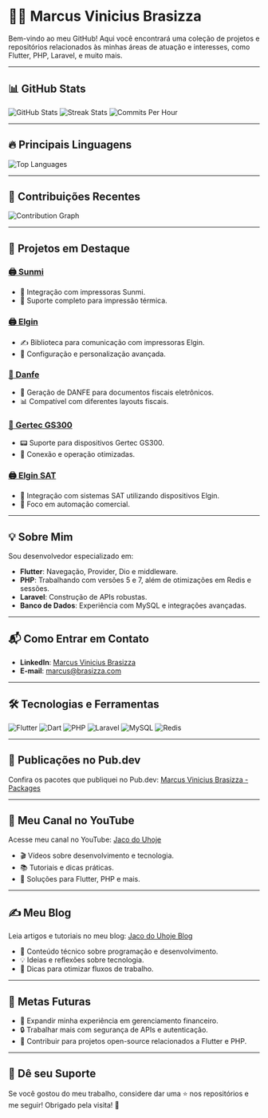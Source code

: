 # 🧑‍💻 Marcus Vinicius Brasizza

Bem-vindo ao meu GitHub! Aqui você encontrará uma coleção de projetos e repositórios relacionados às minhas áreas de atuação e interesses, como Flutter, PHP, Laravel, e muito mais.

---

## 📊 GitHub Stats

![GitHub Stats](https://github-readme-stats.vercel.app/api?username=brasizza&show_icons=true&theme=dark)
![Streak Stats](https://github-readme-streak-stats.herokuapp.com/?user=brasizza&theme=dark&hide_border=true)
![Commits Per Hour](https://github-profile-summary-cards.vercel.app/api/cards/productive-time?username=brasizza&theme=dark&utcOffset=0)

---

## 🔥 Principais Linguagens

![Top Languages](https://github-readme-stats.vercel.app/api/top-langs/?username=brasizza&layout=compact&theme=dark)

---

## 🚀 Contribuições Recentes

![Contribution Graph](https://github-readme-activity-graph.vercel.app/graph?username=brasizza&theme=react-dark&hide_border=true)

---

## 📁 Projetos em Destaque

### [🖨️ Sunmi](https://github.com/brasizza/sunmi)
- 📱 Integração com impressoras Sunmi.
- 🚀 Suporte completo para impressão térmica.

### [🖨️ Elgin](https://github.com/brasizza/elgin)
- ✍️ Biblioteca para comunicação com impressoras Elgin.
- 🔧 Configuração e personalização avançada.

### [📄 Danfe](https://github.com/brasizza/danfe)
- 🧾 Geração de DANFE para documentos fiscais eletrônicos.
- 📊 Compatível com diferentes layouts fiscais.

### [📱 Gertec GS300](https://github.com/brasizza/gertec_gs300)
- 📟 Suporte para dispositivos Gertec GS300.
- 🔗 Conexão e operação otimizadas.

### [🖨️ Elgin SAT](https://github.com/brasizza/elgin_sat)
- 📠 Integração com sistemas SAT utilizando dispositivos Elgin.
- 💼 Foco em automação comercial.

---

## 💡 Sobre Mim

Sou desenvolvedor especializado em:
- **Flutter**: Navegação, Provider, Dio e middleware.
- **PHP**: Trabalhando com versões 5 e 7, além de otimizações em Redis e sessões.
- **Laravel**: Construção de APIs robustas.
- **Banco de Dados**: Experiência com MySQL e integrações avançadas.

---

## 📬 Como Entrar em Contato

- **LinkedIn**: [Marcus Vinicius Brasizza](https://www.linkedin.com/in/brasizza)
- **E-mail**: marcus@brasizza.com

---

## 🛠️ Tecnologias e Ferramentas

![Flutter](https://img.shields.io/badge/-Flutter-02569B?logo=flutter&logoColor=white&style=flat-square)
![Dart](https://img.shields.io/badge/-Dart-0175C2?logo=dart&logoColor=white&style=flat-square)
![PHP](https://img.shields.io/badge/-PHP-777BB4?logo=php&logoColor=white&style=flat-square)
![Laravel](https://img.shields.io/badge/-Laravel-FF2D20?logo=laravel&logoColor=white&style=flat-square)
![MySQL](https://img.shields.io/badge/-MySQL-4479A1?logo=mysql&logoColor=white&style=flat-square)
![Redis](https://img.shields.io/badge/-Redis-DC382D?logo=redis&logoColor=white&style=flat-square)

---

## 🌟 Publicações no Pub.dev

Confira os pacotes que publiquei no Pub.dev: [Marcus Vinicius Brasizza - Packages](https://pub.dev/publishers/marcus.brasizza.com/packages)

---

## 🎥 Meu Canal no YouTube

Acesse meu canal no YouTube: [Jaco do Uhoje](https://www.youtube.com/@Jacodouhoje)
- 🎬 Vídeos sobre desenvolvimento e tecnologia.
- 📚 Tutoriais e dicas práticas.
- 🚀 Soluções para Flutter, PHP e mais.

---

## ✍️ Meu Blog

Leia artigos e tutoriais no meu blog: [Jaco do Uhoje Blog](https://jacodouhoje.dev/)
- 📄 Conteúdo técnico sobre programação e desenvolvimento.
- 💡 Ideias e reflexões sobre tecnologia.
- 🔧 Dicas para otimizar fluxos de trabalho.

---

## 🎯 Metas Futuras

- 💼 Expandir minha experiência em gerenciamento financeiro.
- 🔒 Trabalhar mais com segurança de APIs e autenticação.
- 🚀 Contribuir para projetos open-source relacionados a Flutter e PHP.

---

## 🌟 Dê seu Suporte

Se você gostou do meu trabalho, considere dar uma ⭐ nos repositórios e me seguir! Obrigado pela visita! 🙌

